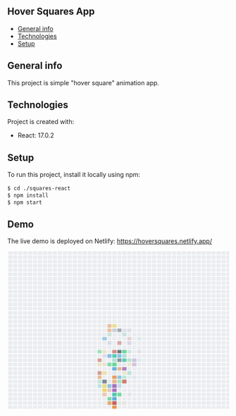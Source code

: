## Hover Squares App

- [General info](#general-info)
- [Technologies](#technologies)
- [Setup](#setup)

## General info

This project is simple "hover square" animation app.

## Technologies

Project is created with:

- React: 17.0.2

## Setup

To run this project, install it locally using npm:

```
$ cd ./squares-react
$ npm install
$ npm start
```

## Demo

The live demo is deployed on Netlify: https://hoversquares.netlify.app/

![Homepage screenshot](screenshot.jpg)
